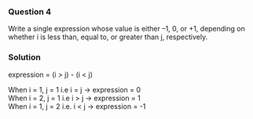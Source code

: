 ### Question 4

Write a single expression whose value is either –1, 0, or +1, depending on whether i is less than, equal to, or greater than j, respectively.

### Solution

expression = (i > j) - (i < j)

When i = 1, j = 1 i.e i = j -> expression = 0  
When i = 2, j = 1 i.e i > j -> expression = 1  
When i = 1, j = 2 i.e. i < j -> expression = -1
